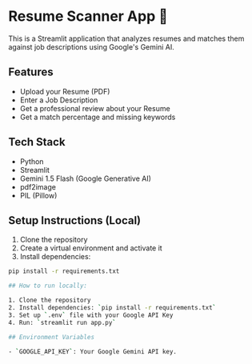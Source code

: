 # Resume Scanner App 🚀

This is a Streamlit application that analyzes resumes and matches them against job descriptions using Google's Gemini AI.

## Features
- Upload your Resume (PDF)
- Enter a Job Description
- Get a professional review about your Resume
- Get a match percentage and missing keywords

## Tech Stack
- Python
- Streamlit
- Gemini 1.5 Flash (Google Generative AI)
- pdf2image
- PIL (Pillow)

## Setup Instructions (Local)
1. Clone the repository
2. Create a virtual environment and activate it
3. Install dependencies:

```bash
pip install -r requirements.txt

## How to run locally:

1. Clone the repository
2. Install dependencies: `pip install -r requirements.txt`
3. Set up `.env` file with your Google API Key
4. Run: `streamlit run app.py`

## Environment Variables

- `GOOGLE_API_KEY`: Your Google Gemini API key.
